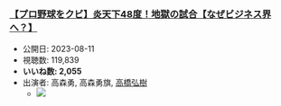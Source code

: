 ### [【プロ野球をクビ】炎天下48度！地獄の試合【なぜビジネス界へ？】](https://www.youtube.com/watch?v=qCCChlPopMo)
-   公開日: 2023-08-11
-   視聴数: 119,839
-   **いいね数: 2,055**
-   出演者: 高森勇, 高森勇旗, [高橋弘樹](/rehacq_fan/people/高橋弘樹 "wikilink")
    - [![](https://img.youtube.com/vi/qCCChlPopMo/hqdefault.jpg)](https://www.youtube.com/watch?v=qCCChlPopMo)
